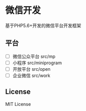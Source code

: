 # 微信开发

基于PHP5.6+开发的微信平台开发框架

## 平台

+ [ ] 微信公众平台 src/mp
+ [ ] 小程序 src/miniprogram
+ [ ] 开放平台 src/open
+ [ ] 企业微信 src/work

## License

MIT License